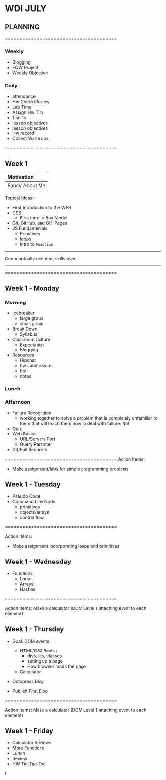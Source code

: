 # WDI JULY
## PLANNING

=======================================

### Weekly 
* Blogging
* EOW Project
* Weekly Objective

### Daily

* attendance
* Hw Check/Review
* Lab Time
* Assign Hw Tim
* 1 on 1s
* lesson objectives
* lesson objectives
* Hw record
* Collect Warm ups





=======================================


## Week 1 

| Motivation |
| :----- |
| Fancy About Me |



Topical Ideas:

* First Introduction to the WEB
* CSS 
	* First Intro to Box Model
* Git, GitHub, and GH-Pages
* JS Fundamentals 
	* Primitives
	* loops
	* Intro to `Function`

----
Connceptually oriented, skills over

-----

=======================================
## Week 1 - Monday

### Morning

* Icebreaker
    * large group
    * small group
* Break Down
    * Syllabus
* Classroom Culture
    * Expectation
    * Blogging
* Resources
    * Hipchat
    * hw submissions
    * bot
    * notes

### Lunch


### Afternoon

* Failure Recognition
    * working together to solve a problem that is completely unfamiliar to them that will teach them how to deal with failure. Not
* Quiz  
* Web Basics
    * URL/Servers Port
    * Query Paramter
* Git/Pull Requests

=======================================
Action Items:

* Make assignment/labs for simple programming problems


## Week 1 - Tuesday

* Pseudo Code
* Command Line Node
    * primitives
    * objects/arrays
    * control flow
 

=======================================

Action Items:

* Make assignment incorporating loops and primitives

## Week 1 - Wednesday

* Functions
    * Loops
    * Arrays
    * Hashes

=======================================

Action Items: Make a calculator  (DOM Level 1 attaching event to each element)

## Week 1 - Thursday

* Goal: DOM events
    * HTML/CSS Revisit
        * divs, ids, classes
        * setting up a page
        * How browser loads the page
    * Calculator

* Octopress Blog
* Publish First Blog




=======================================

Action Items: Make a calculator  (DOM Level 1 attaching event to each element)

## Week 1 - Friday

*  Calculator Reviews
*  More Functions
*  Lunch
*  Review
*  HW Tic-Tac-Toe

t


